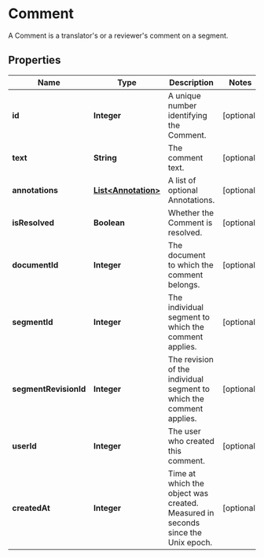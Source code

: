 

# Comment

A Comment is a translator's or a reviewer's comment on a segment. 
## Properties

Name | Type | Description | Notes
------------ | ------------- | ------------- | -------------
**id** | **Integer** | A unique number identifying the Comment. |  [optional]
**text** | **String** | The comment text. |  [optional]
**annotations** | [**List&lt;Annotation&gt;**](Annotation.md) | A list of optional Annotations. |  [optional]
**isResolved** | **Boolean** | Whether the Comment is resolved. |  [optional]
**documentId** | **Integer** | The document to which the comment belongs. |  [optional]
**segmentId** | **Integer** | The individual segment to which the comment applies. |  [optional]
**segmentRevisionId** | **Integer** | The revision of the individual segment to which the comment applies. |  [optional]
**userId** | **Integer** | The user who created this comment. |  [optional]
**createdAt** | **Integer** | Time at which the object was created. Measured in seconds since the Unix epoch. |  [optional]



